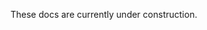 These docs are currently under construction.
<!-- Pipelines
=========
Pipelines are multi-stage data workflows, composed of multiple streams, structured as a directed acyclic graph (DAG). Pipelines provide transactional guarantees for multi-stage asynchronous workflows. Pipelines orchestrate the delivery of events to specific pipeline stages, collect outputs from pipeline stages, and enforce stage execution order. Pipelines provide a source of truth for codifying asynchronous event-driven architectures.

## Schema
Pipelines are declared in YAML as part of the [Schema Management system](./schema.md). The schema for the `Pipeline` object is as follows:

```yaml
## The kind of object being defined. In this case, a pipeline.
kind: Pipeline
## The namespace in which this pipeline is to be created.
namespace: required string
## The name of the pipeline. Each pipeline must have a unique name per namespace.
name: required string

## The stream from which this pipeline may be triggered. Only events on this
## stream will trigger this pipeline. The trigger stream must exist in the
## same namespace as the pipeline.
inputStream: required string

## Optional event types of events on the input stream which should trigger new
## instances of this pipeline.
##
## If no triggers are decalred, then all events published to the input stream
## will create new pipeline instances.
triggers:
  - string

## `optional array of <stage>`: An array all stages of which this pipeline is
## composed. Pipelines are composed of one or more stages.
stages:
  ## The name of the stage. Each stage has a unique name per pipeline.
  - name: required string

    ## `optional array of string`: A stage will be executed after all of the
    ## stages in its `after` array have successfully completed.
    ##
    ## Execution order must be acyclic. If this value is empty or omitted,
    ## then this stage is considered to be an initial stage of the pipeline,
    ## and will be invoked with a copy of the event which triggered
    ## the pipeline.
    after:
      ## The name of another stage in this pipeline.
      - required string

    ## `optional array of string`: Stages may depend upon the output of
    ## earlier stages, which also implies an `after` relationship with the
    ## specified stages.
    ##
    ## If no dependencies are declared, then the stage will be provided with
    ## the root event which triggered the respective pipeline instance. The
    ## root event can be referred to directly as `root_event` along with
    ## other stages.
    dependencies:
      ## The name of a stage from this pipeline, or the special name
      ## `root_event` which refers to the root event of a pipeline instance.
      - required string
```

### Details
- Pipelines can be updated the same way all other Hadron schema objects can be updated. See the [Schema Management](./schema.md) chapter for more details.
- Pipeline names may be 1-100 characters long, containing only `[-_.a-zA-Z0-9]`. The `.` can be used to form hierarchies for authorization matching wildcards.
- Pipelines may be composed of 1 or more stages (nodes of the graph).
- The flow of data through the pipeline — inputs and outputs — are the edges of the graph.
- Pipelines may have more than one initial stage. All initial stages of a pipeline will receive a copy of the event which triggered the pipeline.
- Pipelines are exclusive. They represent a single type of action to be taken over the data moving through the pipeline. All consumers of pipeline stages will be treated as being part of the same consumer group and messages will be load balanced across all consumers.
- Pipelines have unique names.
- Pipelines are directed acyclic graphs, cycles are not allowed.
- Hadron ensures that the output of a stage is delivered to all downstream stages with a connected edge, and that the message is `ack`'ed transactionally along with the delivery of that output. This greatly reduces the overhead of error handling and minimizes the difficulties of modelling idempotent workflows.
- Pipeline stages may execute in parallel when stages are children of the same parent stage in the graph, or in serial order when stages are ordered one after another in the graph. The `dependencies` & `after` keywords control this behavior.

## Consumers
Pipeline stages must each be individually subscribed to useing the pipelines subscription API. The pipelines subscription API is uniform for all stages, and allows consumers to think purely in terms of reciving inputs and producing outputs. Hadron consumers are channel based, and multiple channels may exist per network connection to the Hadron cluster. -->
